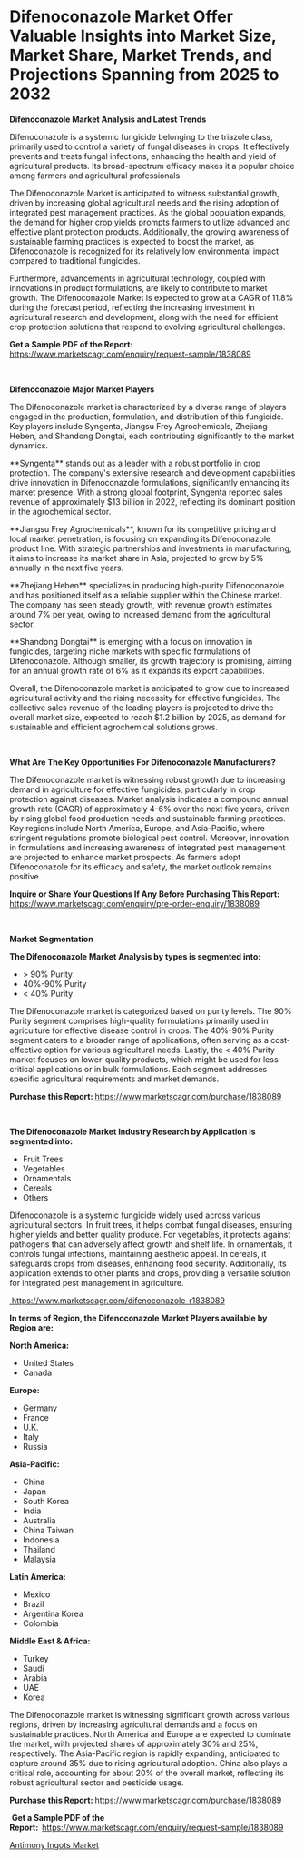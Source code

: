 <p><h1>Difenoconazole Market Offer Valuable Insights into Market Size, Market Share, Market Trends, and Projections Spanning from 2025 to 2032</h1></p><p><strong>Difenoconazole Market Analysis and Latest Trends</strong></p>
<p><p>Difenoconazole is a systemic fungicide belonging to the triazole class, primarily used to control a variety of fungal diseases in crops. It effectively prevents and treats fungal infections, enhancing the health and yield of agricultural products. Its broad-spectrum efficacy makes it a popular choice among farmers and agricultural professionals.</p><p>The Difenoconazole Market is anticipated to witness substantial growth, driven by increasing global agricultural needs and the rising adoption of integrated pest management practices. As the global population expands, the demand for higher crop yields prompts farmers to utilize advanced and effective plant protection products. Additionally, the growing awareness of sustainable farming practices is expected to boost the market, as Difenoconazole is recognized for its relatively low environmental impact compared to traditional fungicides.</p><p>Furthermore, advancements in agricultural technology, coupled with innovations in product formulations, are likely to contribute to market growth. The Difenoconazole Market is expected to grow at a CAGR of 11.8% during the forecast period, reflecting the increasing investment in agricultural research and development, along with the need for efficient crop protection solutions that respond to evolving agricultural challenges.</p></p>
<p><strong>Get a Sample PDF of the Report:&nbsp;</strong> <a href="https://www.marketscagr.com/enquiry/request-sample/1838089?utm_campaign=3266&utm_medium=2&utm_source=Github&utm_content=ia&utm_term=31032025&utm_id=difenoconazole">https://www.marketscagr.com/enquiry/request-sample/1838089</a></p>
<p>&nbsp;</p>
<p><strong>Difenoconazole Major Market Players</strong></p>
<p><p>The Difenoconazole market is characterized by a diverse range of players engaged in the production, formulation, and distribution of this fungicide. Key players include Syngenta, Jiangsu Frey Agrochemicals, Zhejiang Heben, and Shandong Dongtai, each contributing significantly to the market dynamics.</p><p>**Syngenta** stands out as a leader with a robust portfolio in crop protection. The company's extensive research and development capabilities drive innovation in Difenoconazole formulations, significantly enhancing its market presence. With a strong global footprint, Syngenta reported sales revenue of approximately $13 billion in 2022, reflecting its dominant position in the agrochemical sector.</p><p>**Jiangsu Frey Agrochemicals**, known for its competitive pricing and local market penetration, is focusing on expanding its Difenoconazole product line. With strategic partnerships and investments in manufacturing, it aims to increase its market share in Asia, projected to grow by 5% annually in the next five years.</p><p>**Zhejiang Heben** specializes in producing high-purity Difenoconazole and has positioned itself as a reliable supplier within the Chinese market. The company has seen steady growth, with revenue growth estimates around 7% per year, owing to increased demand from the agricultural sector.</p><p>**Shandong Dongtai** is emerging with a focus on innovation in fungicides, targeting niche markets with specific formulations of Difenoconazole. Although smaller, its growth trajectory is promising, aiming for an annual growth rate of 6% as it expands its export capabilities.</p><p>Overall, the Difenoconazole market is anticipated to grow due to increased agricultural activity and the rising necessity for effective fungicides. The collective sales revenue of the leading players is projected to drive the overall market size, expected to reach $1.2 billion by 2025, as demand for sustainable and efficient agrochemical solutions grows.</p></p>
<p>&nbsp;</p>
<p><strong>What Are The Key Opportunities For Difenoconazole Manufacturers?</strong></p>
<p><p>The Difenoconazole market is witnessing robust growth due to increasing demand in agriculture for effective fungicides, particularly in crop protection against diseases. Market analysis indicates a compound annual growth rate (CAGR) of approximately 4-6% over the next five years, driven by rising global food production needs and sustainable farming practices. Key regions include North America, Europe, and Asia-Pacific, where stringent regulations promote biological pest control. Moreover, innovation in formulations and increasing awareness of integrated pest management are projected to enhance market prospects. As farmers adopt Difenoconazole for its efficacy and safety, the market outlook remains positive.</p></p>
<p><strong>Inquire or Share Your Questions If Any Before Purchasing This Report:</strong> <a href="https://www.marketscagr.com/enquiry/pre-order-enquiry/1838089?utm_campaign=3266&utm_medium=2&utm_source=Github&utm_content=ia&utm_term=31032025&utm_id=difenoconazole">https://www.marketscagr.com/enquiry/pre-order-enquiry/1838089</a></p>
<p>&nbsp;</p>
<p><strong>Market Segmentation</strong></p>
<p><strong>The Difenoconazole Market Analysis by types is segmented into:</strong></p>
<p><ul><li>> 90% Purity</li><li>40%-90% Purity</li><li>< 40% Purity</li></ul></p>
<p><p>The Difenoconazole market is categorized based on purity levels. The 90% Purity segment comprises high-quality formulations primarily used in agriculture for effective disease control in crops. The 40%-90% Purity segment caters to a broader range of applications, often serving as a cost-effective option for various agricultural needs. Lastly, the < 40% Purity market focuses on lower-quality products, which might be used for less critical applications or in bulk formulations. Each segment addresses specific agricultural requirements and market demands.</p></p>
<p><strong>Purchase this Report:&nbsp;</strong><a href="https://www.marketscagr.com/purchase/1838089?utm_campaign=3266&utm_medium=2&utm_source=Github&utm_content=ia&utm_term=31032025&utm_id=difenoconazole">https://www.marketscagr.com/purchase/1838089</a></p>
<p>&nbsp;</p>
<p><strong>The Difenoconazole Market Industry Research by Application is segmented into:</strong></p>
<p><ul><li>Fruit Trees</li><li>Vegetables</li><li>Ornamentals</li><li>Cereals</li><li>Others</li></ul></p>
<p><p>Difenoconazole is a systemic fungicide widely used across various agricultural sectors. In fruit trees, it helps combat fungal diseases, ensuring higher yields and better quality produce. For vegetables, it protects against pathogens that can adversely affect growth and shelf life. In ornamentals, it controls fungal infections, maintaining aesthetic appeal. In cereals, it safeguards crops from diseases, enhancing food security. Additionally, its application extends to other plants and crops, providing a versatile solution for integrated pest management in agriculture.</p></p>
<p><a href="https://www.marketscagr.com/difenoconazole-r1838089?utm_campaign=3266&utm_medium=2&utm_source=Github&utm_content=ia&utm_term=31032025&utm_id=difenoconazole">&nbsp;https://www.marketscagr.com/difenoconazole-r1838089</a></p>
<p><strong>In terms of Region, the Difenoconazole Market Players available by Region are:</strong></p>
<p>
    <p> <strong> North America: </strong>
        <ul>
            <li>United States</li>
            <li>Canada</li>
        </ul>
        </p> 
    <p> <strong> Europe: </strong>
        <ul>
            <li>Germany</li>
            <li>France</li>
            <li>U.K.</li>
            <li>Italy</li>
            <li>Russia</li>
        </ul>
        </p> 
    <p> <strong> Asia-Pacific: </strong>
        <ul>
            <li>China</li>
            <li>Japan</li>
            <li>South Korea</li>
            <li>India</li>
            <li>Australia</li>
            <li>China Taiwan</li>
            <li>Indonesia</li>
            <li>Thailand</li>
            <li>Malaysia</li>
        </ul>
        </p> 
    <p> <strong> Latin America: </strong>
        <ul>
            <li>Mexico</li>
            <li>Brazil</li>
            <li>Argentina Korea</li>
            <li>Colombia</li>
        </ul>
        </p> 
    <p> <strong> Middle East & Africa: </strong>
        <ul>
            <li>Turkey</li>
            <li>Saudi</li>
            <li>Arabia</li>
            <li>UAE</li>
            <li>Korea</li>
        </ul>
    </p>
    </p>
<p><p>The Difenoconazole market is witnessing significant growth across various regions, driven by increasing agricultural demands and a focus on sustainable practices. North America and Europe are expected to dominate the market, with projected shares of approximately 30% and 25%, respectively. The Asia-Pacific region is rapidly expanding, anticipated to capture around 35% due to rising agricultural adoption. China also plays a critical role, accounting for about 20% of the overall market, reflecting its robust agricultural sector and pesticide usage.</p></p>
<p><strong>Purchase this Report: </strong><a href="https://www.marketscagr.com/purchase/1838089?utm_campaign=3266&utm_medium=2&utm_source=Github&utm_content=ia&utm_term=31032025&utm_id=difenoconazole">https://www.marketscagr.com/purchase/1838089</a></p>
<p>&nbsp;<strong>Get a Sample PDF of the Report:&nbsp;&nbsp;</strong><a href="https://www.marketscagr.com/enquiry/request-sample/1838089?utm_campaign=3266&utm_medium=2&utm_source=Github&utm_content=ia&utm_term=31032025&utm_id=difenoconazole">https://www.marketscagr.com/enquiry/request-sample/1838089</a></p>
<p><strong></strong></p>
<p><p><a href="https://github.com/porstheftyux/Market-Research-Report-List-1/blob/main/antimony-ingots-market.md?utm_campaign=3266&utm_medium=2&utm_source=Github&utm_content=ia&utm_term=31032025&utm_id=difenoconazole">Antimony Ingots Market</a></p></p>